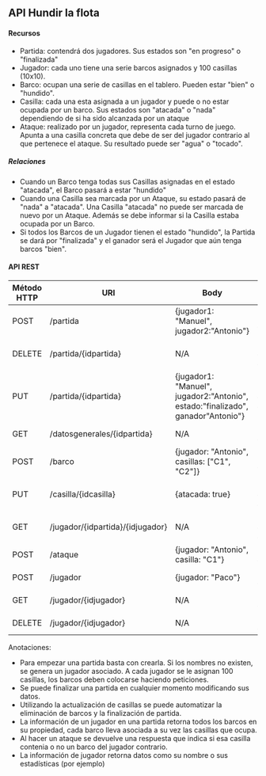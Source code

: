 ## API Hundir la flota
#### Recursos
- Partida: contendrá dos jugadores. Sus estados son "en progreso" o "finalizada"
- Jugador: cada uno tiene una serie barcos asignados y 100 casillas (10x10).
- Barco: ocupan una serie de casillas en el tablero. Pueden estar "bien" o "hundido".
- Casilla: cada una esta asignada a un jugador y puede o no estar ocupada por un barco. Sus estados son "atacada" o "nada" dependiendo de si ha sido alcanzada por un ataque
- Ataque: realizado por un jugador, representa cada turno de juego. Apunta a una casilla concreta que debe de ser del jugador contrario al que pertenece el ataque. Su resultado puede ser "agua" o "tocado".

##### Relaciones
- Cuando un Barco tenga todas sus Casillas asignadas en el estado "atacada", el Barco pasará a estar "hundido"
- Cuando una Casilla sea marcada por un Ataque, su estado pasará de "nada" a "atacada". Una Casilla "atacada" no puede ser marcada de nuevo por un Ataque. Además se debe informar si la Casilla estaba ocupada por un Barco.
- Si todos los Barcos de un Jugador tienen el estado "hundido", la Partida se dará por "finalizada" y el ganador será el Jugador que aún tenga barcos "bien".

#### API REST

| Método HTTP  | URI  | Body  | Respuesta |
| ------------ | ------------ | ------------ | ------------ |
| POST  | /partida   | {jugador1: "Manuel", jugador2:"Antonio"}  |200 OK, 400 BR |
| DELETE  | /partida/{idpartida}  | N/A |200OK, 404 NF, 400 BR |
| PUT  | /partida/{idpartida}  | {jugador1: "Manuel", jugador2:"Antonio", estado:"finalizado", ganador"Antonio"}  |200OK, 404 NF, 400 BR |
| GET  | /datosgenerales/{idpartida}  |  N/A |200OK, 404 NF |
| POST  | /barco  | {jugador: "Antonio", casillas: ["C1", "C2"]}  |200OK, 400 BR |
| PUT  | /casilla/{idcasilla}  | {atacada: true}  |200OK, 404 NF, 400 BR |
| GET  | /jugador/{idpartida}/{idjugador}  | N/A  |200OK, 404 NF, 404 NF |
| POST  | /ataque  | {jugador: "Antonio", casilla: "C1"}  | 200OK, 400 BR |
| POST  | /jugador  | {jugador: "Paco"}  | 200OK, 400 BR |
| GET  | /jugador/{idjugador}  | N/A  | 200OK, 404 NF |
| DELETE  | /jugador/{idjugador}  | N/A  | 200OK, 404 NF |

Anotaciones:
- Para empezar una partida basta con crearla. Si los nombres no existen, se genera un jugador asociado. A cada jugador se le asignan 100 casillas, los barcos deben colocarse haciendo peticiones.
- Se puede finalizar una partida en cualquier momento modificando sus datos.
- Utilizando la actualización de casillas se puede automatizar la eliminación de barcos y la finalización de partida.
- La información de un jugador en una partida retorna todos los barcos en su propiedad, cada barco lleva asociada a su vez las casillas que ocupa.
- Al hacer un ataque se devuelve una respuesta que indica si esa casilla contenia o no un barco del jugador contrario.
- La información de jugador retorna datos como su nombre o sus estadísticas (por ejemplo)
